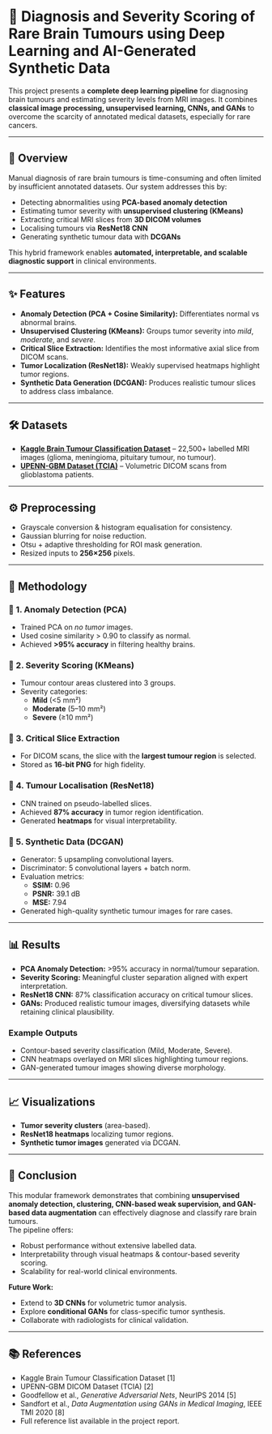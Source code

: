 # 🧠 Diagnosis and Severity Scoring of Rare Brain Tumours using Deep Learning and AI-Generated Synthetic Data

This project presents a **complete deep learning pipeline** for diagnosing brain tumours and estimating severity levels from MRI images. It combines **classical image processing, unsupervised learning, CNNs, and GANs** to overcome the scarcity of annotated medical datasets, especially for rare cancers.

---

## 📌 Overview
Manual diagnosis of rare brain tumours is time-consuming and often limited by insufficient annotated datasets. Our system addresses this by:
- Detecting abnormalities using **PCA-based anomaly detection**
- Estimating tumor severity with **unsupervised clustering (KMeans)**
- Extracting critical MRI slices from **3D DICOM volumes**
- Localising tumours via **ResNet18 CNN**
- Generating synthetic tumour data with **DCGANs**

This hybrid framework enables **automated, interpretable, and scalable diagnostic support** in clinical environments.

---

## ✨ Features
- **Anomaly Detection (PCA + Cosine Similarity):** Differentiates normal vs abnormal brains.
- **Unsupervised Clustering (KMeans):** Groups tumor severity into *mild*, *moderate*, and *severe*.
- **Critical Slice Extraction:** Identifies the most informative axial slice from DICOM scans.
- **Tumor Localization (ResNet18):** Weakly supervised heatmaps highlight tumor regions.
- **Synthetic Data Generation (DCGAN):** Produces realistic tumour slices to address class imbalance.

---

## 🛠️ Datasets
- **[Kaggle Brain Tumour Classification Dataset](https://www.kaggle.com/datasets/rishiksaisanthosh/brain-tumour-classification)** – 22,500+ labelled MRI images (glioma, meningioma, pituitary tumour, no tumour).  
- **[UPENN-GBM Dataset (TCIA)](https://www.cancerimagingarchive.net/collection/upenn-gbm/)** – Volumetric DICOM scans from glioblastoma patients.  

---

## ⚙️ Preprocessing
- Grayscale conversion & histogram equalisation for consistency.  
- Gaussian blurring for noise reduction.  
- Otsu + adaptive thresholding for ROI mask generation.  
- Resized inputs to **256×256** pixels.  

---

## 🔬 Methodology

### 🔹 1. Anomaly Detection (PCA)
- Trained PCA on *no tumor* images.  
- Used cosine similarity > 0.90 to classify as normal.  
- Achieved **>95% accuracy** in filtering healthy brains.

### 🔹 2. Severity Scoring (KMeans)
- Tumour contour areas clustered into 3 groups.  
- Severity categories:  
  - **Mild** (<5 mm²)  
  - **Moderate** (5–10 mm²)  
  - **Severe** (≥10 mm²)  

### 🔹 3. Critical Slice Extraction
- For DICOM scans, the slice with the **largest tumour region** is selected.  
- Stored as **16-bit PNG** for high fidelity.  

### 🔹 4. Tumour Localisation (ResNet18)
- CNN trained on pseudo-labelled slices.  
- Achieved **87% accuracy** in tumor region identification.  
- Generated **heatmaps** for visual interpretability.  

### 🔹 5. Synthetic Data (DCGAN)
- Generator: 5 upsampling convolutional layers.  
- Discriminator: 5 convolutional layers + batch norm.  
- Evaluation metrics:  
  - **SSIM:** 0.96  
  - **PSNR:** 39.1 dB  
  - **MSE:** 7.94  
- Generated high-quality synthetic tumour images for rare cases.  

---

## 📊 Results
- **PCA Anomaly Detection:** >95% accuracy in normal/tumour separation.  
- **Severity Scoring:** Meaningful cluster separation aligned with expert interpretation.  
- **ResNet18 CNN:** 87% classification accuracy on critical tumour slices.  
- **GANs:** Produced realistic tumour images, diversifying datasets while retaining clinical plausibility.  

### Example Outputs
- Contour-based severity classification (Mild, Moderate, Severe).  
- CNN heatmaps overlayed on MRI slices highlighting tumour regions.  
- GAN-generated tumour images showing diverse morphology.  

---

## 📈 Visualizations
- **Tumor severity clusters** (area-based).  
- **ResNet18 heatmaps** localizing tumor regions.  
- **Synthetic tumor images** generated via DCGAN.  

---

## 📝 Conclusion
This modular framework demonstrates that combining **unsupervised anomaly detection, clustering, CNN-based weak supervision, and GAN-based data augmentation** can effectively diagnose and classify rare brain tumours.  
The pipeline offers:
- Robust performance without extensive labelled data.  
- Interpretability through visual heatmaps & contour-based severity scoring.  
- Scalability for real-world clinical environments.  

**Future Work:**
- Extend to **3D CNNs** for volumetric tumor analysis.  
- Explore **conditional GANs** for class-specific tumor synthesis.  
- Collaborate with radiologists for clinical validation.  

---

## 📚 References
- Kaggle Brain Tumour Classification Dataset [1]  
- UPENN-GBM DICOM Dataset (TCIA) [2]  
- Goodfellow et al., *Generative Adversarial Nets*, NeurIPS 2014 [5]  
- Sandfort et al., *Data Augmentation using GANs in Medical Imaging*, IEEE TMI 2020 [8]  
- Full reference list available in the project report.  
